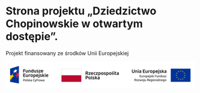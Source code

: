 # Strona projektu „Dziedzictwo Chopinowskie w otwartym dostępie”.

Projekt finansowany ze środków Unii Europejskiej

<img src="https://github.com/nifc/nifc.github.io/blob/master/images/logo-fun.jpg?raw=true" alt="Fundusze Europejskie"     class="center">
